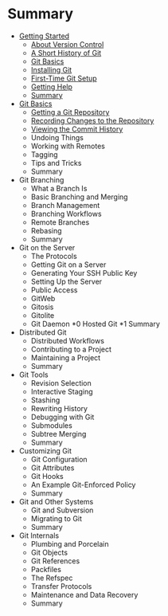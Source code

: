 # Summary

* [Getting Started](chapter-1/README.md)
	* [About Version Control](chapter-1/version.md)
	* [A Short History of Git](chapter-1/history.md)
	* [Git Basics](chapter-1/basics.md)
	* [Installing Git](chapter-1/installing.md)
	* [First-Time Git Setup](chapter-1/first.md)
	* [Getting Help](chapter-1/help.md)
	* [Summary](chapter-1/summary.md)
* [Git Basics](chapter-2/README.md)
	* [Getting a Git Repository](chapter-2/getting.md)
	* [Recording Changes to the Repository](chapter-2/recording.md)
	* [Viewing the Commit History](chapter-2/history.md)
	* Undoing Things
	* Working with Remotes
	* Tagging
	* Tips and Tricks
	* Summary
* Git Branching
	* What a Branch Is
	* Basic Branching and Merging
	* Branch Management
	* Branching Workflows
	* Remote Branches
	* Rebasing
	* Summary
* Git on the Server
	* The Protocols
	* Getting Git on a Server
	* Generating Your SSH Public Key
	* Setting Up the Server
	* Public Access
	* GitWeb
	* Gitosis
	* Gitolite
	* Git Daemon
	*0 Hosted Git
	*1 Summary
* Distributed Git
	* Distributed Workflows
	* Contributing to a Project
	* Maintaining a Project
	* Summary
* Git Tools
	* Revision Selection
	* Interactive Staging
	* Stashing
	* Rewriting History
	* Debugging with Git
	* Submodules
	* Subtree Merging
	* Summary
* Customizing Git
	* Git Configuration
	* Git Attributes
	* Git Hooks
	* An Example Git-Enforced Policy
	* Summary
* Git and Other Systems
	* Git and Subversion
	* Migrating to Git
	* Summary
* Git Internals
	* Plumbing and Porcelain
	* Git Objects
	* Git References
	* Packfiles
	* The Refspec
	* Transfer Protocols
	* Maintenance and Data Recovery
	* Summary
